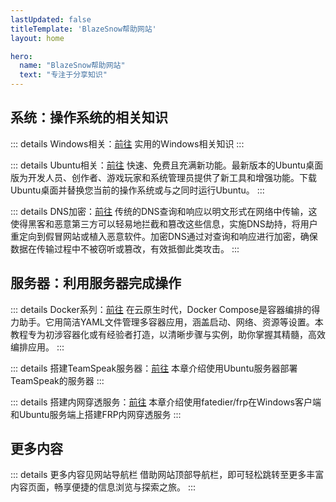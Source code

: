 ```yaml
---
lastUpdated: false
titleTemplate: 'BlazeSnow帮助网站'
layout: home

hero:
  name: "BlazeSnow帮助网站"
  text: "专注于分享知识"
---
```


## 系统：操作系统的相关知识

::: details Windows相关：[前往](/Windows/)
实用的Windows相关知识
:::

::: details Ubuntu相关：[前往](/Ubuntu/)
快速、免费且充满新功能。最新版本的Ubuntu桌面版为开发人员、创作者、游戏玩家和系统管理员提供了新工具和增强功能。下载 Ubuntu桌面并替换您当前的操作系统或与之同时运行Ubuntu。
:::

::: details DNS加密：[前往](/DNSEncryption/)
传统的DNS查询和响应以明文形式在网络中传输，这使得黑客和恶意第三方可以轻易地拦截和篡改这些信息，实施DNS劫持，将用户重定向到假冒网站或植入恶意软件。加密DNS通过对查询和响应进行加密，确保数据在传输过程中不被窃听或篡改，有效抵御此类攻击。
:::

## 服务器：利用服务器完成操作

::: details Docker系列：[前往](/DockerSeries/)
在云原生时代，Docker Compose是容器编排的得力助手。它用简洁YAML文件管理多容器应用，涵盖启动、网络、资源等设置。本教程专为初涉容器化或有经验者打造，以清晰步骤与实例，助你掌握其精髓，高效编排应用。
:::

::: details 搭建TeamSpeak服务器：[前往](/TeamSpeakServer/)
本章介绍使用Ubuntu服务器部署TeamSpeak的服务器
:::

::: details 搭建内网穿透服务：[前往](/FrpClientAndServer/)
本章介绍使用fatedier/frp在Windows客户端和Ubuntu服务端上搭建FRP内网穿透服务
:::

## 更多内容

::: details 更多内容见网站导航栏
借助网站顶部导航栏，即可轻松跳转至更多丰富内容页面，畅享便捷的信息浏览与探索之旅。
:::